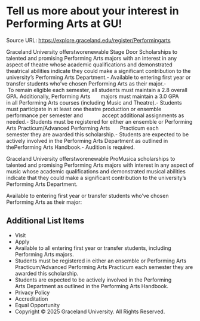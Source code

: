 # Tell us more about your interest in Performing Arts at GU!

Source URL: https://explore.graceland.edu/register/Performingarts

Graceland University offerstworenewable Stage Door Scholarships to talented and promising Performing Arts majors with an interest in any aspect of theatre whose academic qualifications and demonstrated theatrical abilities indicate they could make a significant contribution to the university’s Performing Arts Department.- Available to entering first year or transfer students who’ve chosen Performing Arts as their major.- To remain eligible each semester, all students must maintain a 2.8 overall GPA. Additionally, Performing Arts       majors must maintain a 3.0 GPA in all Performing Arts courses (including Music and Theatre).- Students must participate in at least one theatre production or ensemble performance per semester and             accept additional assignments as needed.- Students must be registered for either an ensemble or Performing Arts Practicum/Advanced Performing Arts       Practicum each semester they are awarded this scholarship.- Students are expected to be actively involved in the Performing Arts Department as outlined in thePerforming Arts Handbook.- Audition is required.

Graceland University offerstworenewable ProMusica scholarships to talented and promising Performing Arts majors with interest in any aspect of music whose academic qualifications and demonstrated musical abilities indicate that they could make a significant contribution to the university’s Performing Arts Department.

Available to entering first year or transfer students who’ve chosen Performing Arts as their major:


## Additional List Items

- Visit
- Apply
- Available to all entering first year or transfer students, including Performing Arts majors.
- Students must be registered in either an ensemble or Performing Arts Practicum/Advanced Performing Arts Practicum each semester they are awarded this scholarship.
- Students are expected to be actively involved in the Performing Arts Department as outlined in the Performing Arts Handbook.
- Privacy Policy
- Accreditation
- Equal Opportunity
- Copyright © 2025 Graceland University. All Rights Reserved.
